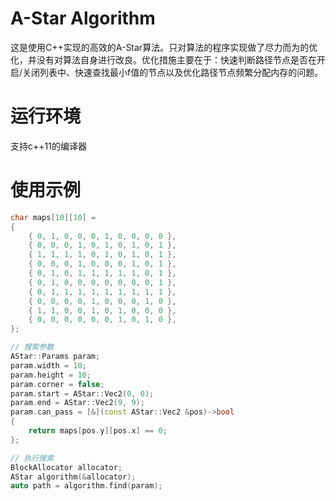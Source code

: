 # A-Star Algorithm
这是使用C++实现的高效的A-Star算法。只对算法的程序实现做了尽力而为的优化，并没有对算法自身进行改良。优化措施主要在于：快速判断路径节点是否在开启/关闭列表中、快速查找最小f值的节点以及优化路径节点频繁分配内存的问题。

# 运行环境
支持c++11的编译器

# 使用示例
```c++
char maps[10][10] =
{
	{ 0, 1, 0, 0, 0, 1, 0, 0, 0, 0 },
	{ 0, 0, 0, 1, 0, 1, 0, 1, 0, 1 },
	{ 1, 1, 1, 1, 0, 1, 0, 1, 0, 1 },
	{ 0, 0, 0, 1, 0, 0, 0, 1, 0, 1 },
	{ 0, 1, 0, 1, 1, 1, 1, 1, 0, 1 },
	{ 0, 1, 0, 0, 0, 0, 0, 0, 0, 1 },
	{ 0, 1, 1, 1, 1, 1, 1, 1, 1, 1 },
	{ 0, 0, 0, 0, 1, 0, 0, 0, 1, 0 },
	{ 1, 1, 0, 0, 1, 0, 1, 0, 0, 0 },
	{ 0, 0, 0, 0, 0, 0, 1, 0, 1, 0 },
};

// 搜索参数
AStar::Params param;
param.width = 10;
param.height = 10;
param.corner = false;
param.start = AStar::Vec2(0, 0);
param.end = AStar::Vec2(9, 9);
param.can_pass = [&](const AStar::Vec2 &pos)->bool
{
	return maps[pos.y][pos.x] == 0;
};

// 执行搜索
BlockAllocator allocator;
AStar algorithm(&allocator);
auto path = algorithm.find(param);
```
